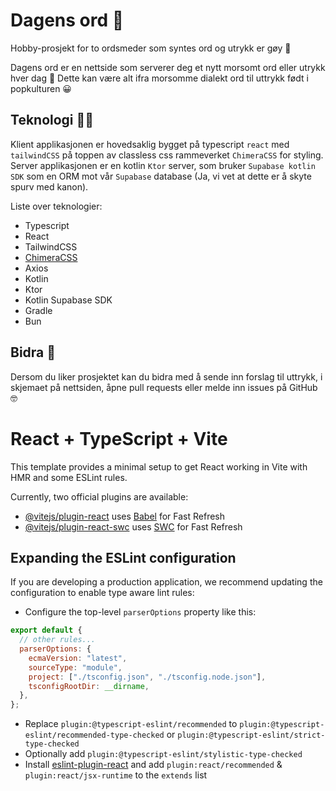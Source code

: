 # Dagens ord 🔡

Hobby-prosjekt for to ordsmeder som syntes ord og utrykk er gøy 🤝

Dagens ord er en nettside som serverer deg et nytt morsomt ord eller utrykk hver dag 🤘 Dette kan være alt ifra morsomme dialekt ord til uttrykk født i popkulturen 😀

## Teknologi 🧑‍💻

Klient applikasjonen er hovedsaklig bygget på typescript `react` med `tailwindCSS` på toppen av classless css rammeverket `ChimeraCSS` for styling. Server applikasjonen er en kotlin `Ktor` server, som bruker `Supabase kotlin SDK` som en ORM mot vår `Supabase` database (Ja, vi vet at dette er å skyte spurv med kanon).

Liste over teknologier:

- Typescript
- React
- TailwindCSS
- [ChimeraCSS](https://github.com/ChimeraCSS/ChimeraCSS)
- Axios
- Kotlin
- Ktor
- Kotlin Supabase SDK
- Gradle
- Bun

## Bidra 🙌

Dersom du liker prosjektet kan du bidra med å sende inn forslag til uttrykk, i skjemaet på nettsiden, åpne pull requests eller melde inn issues på GitHub 🤓

# React + TypeScript + Vite

This template provides a minimal setup to get React working in Vite with HMR and some ESLint rules.

Currently, two official plugins are available:

- [@vitejs/plugin-react](https://github.com/vitejs/vite-plugin-react/blob/main/packages/plugin-react/README.md) uses [Babel](https://babeljs.io/) for Fast Refresh
- [@vitejs/plugin-react-swc](https://github.com/vitejs/vite-plugin-react-swc) uses [SWC](https://swc.rs/) for Fast Refresh

## Expanding the ESLint configuration

If you are developing a production application, we recommend updating the configuration to enable type aware lint rules:

- Configure the top-level `parserOptions` property like this:

```js
export default {
  // other rules...
  parserOptions: {
    ecmaVersion: "latest",
    sourceType: "module",
    project: ["./tsconfig.json", "./tsconfig.node.json"],
    tsconfigRootDir: __dirname,
  },
};
```

- Replace `plugin:@typescript-eslint/recommended` to `plugin:@typescript-eslint/recommended-type-checked` or `plugin:@typescript-eslint/strict-type-checked`
- Optionally add `plugin:@typescript-eslint/stylistic-type-checked`
- Install [eslint-plugin-react](https://github.com/jsx-eslint/eslint-plugin-react) and add `plugin:react/recommended` & `plugin:react/jsx-runtime` to the `extends` list

